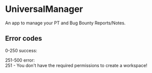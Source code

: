 # UniversalManager
 An app to manage your PT and Bug Bounty Reports/Notes.

## Error codes
0-250 success:<br>

251-500 error: <br>
251 - You don\'t have the required permissions to create a workspace!  <br>
